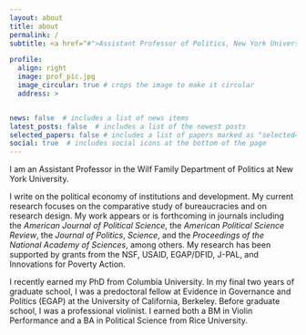 ```yaml
---
layout: about
title: about
permalink: /
subtitle: <a href="#">Assistant Professor of Politics, New York University</a>

profile:
  align: right
  image: prof_pic.jpg
  image_circular: true # crops the image to make it circular
  address: >


news: false  # includes a list of news items
latest_posts: false  # includes a list of the newest posts
selected_papers: false # includes a list of papers marked as "selected={true}"
social: true  # includes social icons at the bottom of the page
---
```



I am an Assistant Professor in the Wilf Family Department of Politics at New York University. 

I write on the political economy of institutions and development. My current research focuses on the comparative study of bureaucracies and on research design. My work appears or is forthcoming in journals including the <em>American Journal of Political Science</em>, the <em>American Political Science Review</em>, the <em>Journal of Politics</em>, <em>Science</em>, and the <em>Proceedings of the National Academy of Sciences</em>, among others. My research has been supported by grants from the NSF, USAID, EGAP/DFID, J-PAL, and Innovations for Poverty Action.

I recently earned my PhD from Columbia University. In my final two years of graduate school, I was a predoctoral fellow at Evidence in Governance and Politics (EGAP) at the University of California, Berkeley. Before graduate school, I was a professional violinist. I earned both a BM in Violin Performance and a BA in Political Science from Rice University.